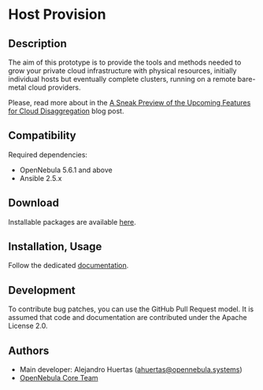 # Host Provision

## Description

The aim of this prototype is to provide the tools and methods needed to grow your private cloud infrastructure with physical resources, initially individual hosts but eventually complete clusters, running on a remote bare-metal cloud providers.

Please, read more about in the [A Sneak Preview of the Upcoming Features for Cloud Disaggregation](https://opennebula.org/a-sneak-preview-of-the-upcoming-features-for-cloud-disaggregation/) blog post.

## Compatibility

Required dependencies:

- OpenNebula 5.6.1 and above
- Ansible 2.5.x

## Download

Installable packages are available [here](https://github.com/OpenNebula/addon-host-provision/releases/latest).

## Installation, Usage

Follow the dedicated [documentation](https://docs.opennebula.org/addon/host-provision/).

## Development

To contribute bug patches, you can use the GitHub Pull Request model. It is assumed that code and documentation are contributed under the Apache License 2.0.

## Authors

* Main developer: Alejandro Huertas (ahuertas@opennebula.systems)
* [OpenNebula Core Team](https://github.com/OpenNebula)

